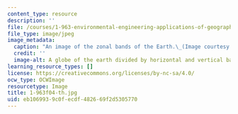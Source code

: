 ```yaml
---
content_type: resource
description: ''
file: /courses/1-963-environmental-engineering-applications-of-geographic-information-systems-fall-2004/eb1069939c0fecdf482669f2d5305770_1-963f04-th.jpg
file_type: image/jpeg
image_metadata:
  caption: "An image of the zonal bands of the Earth.\_(Image courtesy of\_[NASA](http://www.nasa.gov/).)"
  credit: ''
  image-alt: A globe of the earth divided by horizontal and vertical bands.
learning_resource_types: []
license: https://creativecommons.org/licenses/by-nc-sa/4.0/
ocw_type: OCWImage
resourcetype: Image
title: 1-963f04-th.jpg
uid: eb106993-9c0f-ecdf-4826-69f2d5305770
---
```


